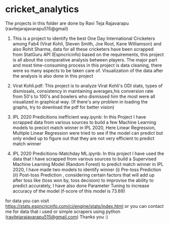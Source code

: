 # cricket_analytics
The projects in this folder are done by Ravi Teja Rajavarapu (ravitejarajavarapu515@gmail)
1) This is a project to identify the best One Day International Cricketers among Fab4 (Virat Kohli, Steven Smith, Joe Root, Kane Williamson) and also Rohit Sharma, data for all these cricketers have been scrapped from StatGuru API (Espncricinfo) based on the requirements, this project is all about the comparative analysis between players. The major part and most time-consuming process in this project is data cleaning, there were so many aspects to be taken care of. Visualization of the data after the analysis is also done in this project

2) Virat Kohli.pdf: This project is to analyze Virat Kohli's ODI stats, types of dismissals, consistency in maintaining averages,his conversion rate from 50's to 100's and bowlers who dismissed him the most were all visualized in graphical way. (If there's any problem in loading the graphs, try to download the pdf for better vision)

3) IPL 2020 Predicitions inefficient way.ipynb: In this Project I have scrapped data from various sources to build a few  Machine Learning models to precict match winner in IPL 2020, 
Here Linear Regression, Multiple Linear Regression were tried to see if the model can predict but only ended up to figure out that they are not very efficient to predict match winner

4) IPL 2020 Predicitions-Matchday ML.ipynb: In this project I have used the data that I have scrapped from various sources to build a Supervised Machine Learning Model (Random Forest) to predict match winner in IPL 2020,
I have made two models to identify winner (i) Pre-toss Prediction (ii) Post-toss Prediction , considering certain factors that will add up after toss like (toss won by, toss decision) to improvise the ability to predict accurately,
I have also done Parameter Tuning to increase accuracy of the model (f-score of this model is 73.69)


for data you can visit https://stats.espncricinfo.com/ci/engine/stats/index.html or you can contact me for data that i used or simple scrapers using python (ravitejarajavarapu515@gmail.com)
Thanks you :)
